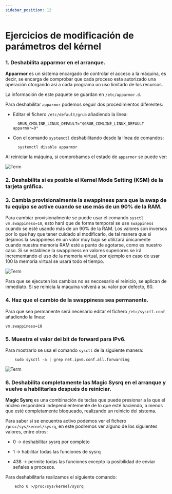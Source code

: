 ```yaml
---
sidebar_position: 12
---
```


# Ejercicios de modificación de parámetros del kérnel


### 1. Deshabilita apparmor en el arranque.

**Apparmor** es un sistema encargado de controlar el acceso a la máquina, es decir, se encarga de comprobar que cada proceso esta autorizado una operación otorgando así a cada programa un uso limitado de los recursos.

La información de este paquete se guardan en `/etc/apparmor.d`.

Para deshabilitar `apparmor` podemos seguir dos procedimientos diferentes:

* Editar el fichero `/etc/default/grub` añadiendo la línea:

        GRUB_CMDLINE_LINUX_DEFAULT="$GRUB_CDMLINE_LINUX_DEFAULT apparmor=0"

* Con el comando `systemctl` deshabilitando desde la línea de comandos:

        systemctl disable apparmor

Al reiniciar la máquina, si comprobamos el estado de `apparmor` se puede ver:

![Term](/img/ASO/parmkernelASO.png)


### 2. Deshabilita si es posible el Kernel Mode Setting (KSM) de la tarjeta gráfica.



### 3. Cambia provisionalmente la swappiness para que la swap de tu equipo se active cuando se use más de un 90% de la RAM.

Para cambiar provisionalmente se puede usar el comando `sysctl vm.swappiness=10`, esto hará que de forma temporal se use `swappiness` cuando se esté usando más de un 90% de la RAM.
Los valores son inversos por lo que hay que tener cuidado al modificarlo, de tal manera que si dejamos la swappiness en un valor muy bajo se utilizará únicamente cuando nuestra memoria RAM esté a punto de agotarse, como es nuestro caso. Si se establece la swappiness en valores superiores se irá incrementando el uso de la memoria virtual, por ejemplo en caso de usar 100 la memoria virtual se usará todo el tiempo.

![Term](/img/ASO/parmkernelASO-2.png)

Para que se ejecuten los cambios no es neccesario el reinicio, se aplican de inmediato. Si se reinicia la máquina volverá a su valor por defecto, 60.


### 4. Haz que el cambio de la swappiness sea permanente.

Para que sea permanente será necesario editar el fichero `/etc/sysctl.conf` añadiendo la línea: 

    vm.swappiness=10


### 5. Muestra el valor del bit de forward para IPv6.

Para mostrarlo se usa el comando `sysctl` de la siguiente manera:

        sudo sysctl -a | grep net.ipv6.conf.all.forwarding

![Term](/img/ASO/parmkernelASO-3.png)


### 6. Deshabilita completamente las Magic Sysrq en el arranque y vuelve a habilitarlas después de reiniciar.

**Magic Sysrq** es una combinación de teclas que puede presionar a la que el núcleo responderá independientemente de lo que esté haciendo, a menos que esté completamente bloqueado, realizando un reinicio del sistema.

Para saber si se encuentra activo podemos ver el fichero `/proc/sys/kernel/sysrq`, en este podremos ver alguno de los siguientes valores, entre otros:

* 0 → deshabilitar sysrq por completo

* 1 → habilitar todas las funciones de sysrq

* 438 → permite todas las funciones excepto la posibilidad de enviar señales a procesos.

Para deshabilitarla realizamos el siguiente comando:

        echo 0 >/proc/sys/kernel/sysrq

